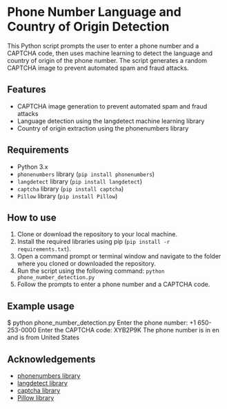 # Phone Number Language and Country of Origin Detection

This Python script prompts the user to enter a phone number and a CAPTCHA code, then uses machine learning to detect the language and country of origin of the phone number. The script generates a random CAPTCHA image to prevent automated spam and fraud attacks.

## Features

- CAPTCHA image generation to prevent automated spam and fraud attacks
- Language detection using the langdetect machine learning library
- Country of origin extraction using the phonenumbers library

## Requirements

- Python 3.x
- `phonenumbers` library (`pip install phonenumbers`)
- `langdetect` library (`pip install langdetect`)
- `captcha` library (`pip install captcha`)
- `Pillow` library (`pip install Pillow`)

## How to use

1. Clone or download the repository to your local machine.
2. Install the required libraries using pip (`pip install -r requirements.txt`).
3. Open a command prompt or terminal window and navigate to the folder where you cloned or downloaded the repository.
4. Run the script using the following command: `python phone_number_detection.py`
5. Follow the prompts to enter a phone number and a CAPTCHA code.

## Example usage

$ python phone_number_detection.py
Enter the phone number: +1 650-253-0000
Enter the CAPTCHA code: XYB2P9K
The phone number is in en and is from United States

## Acknowledgements

- [phonenumbers library](https://github.com/daviddrysdale/python-phonenumbers)
- [langdetect library](https://github.com/Mimino666/langdetect)
- [captcha library](https://github.com/lepture/captcha)
- [Pillow library](https://github.com/python-pillow/Pillow)

